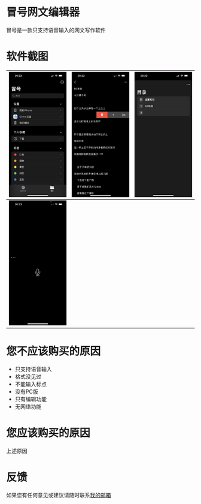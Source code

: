 # 冒号网文编辑器

冒号是一款只支持语音输入的网文写作软件

# 软件截图

![iCloud云存储](IMG_2436.PNG) | ![编辑界面](IMG_2438.PNG) | ![目录](IMG_2437.PNG)
--- | --- | ---
![实时录音输入](IMG_2439.PNG) | |

# 您不应该购买的原因

* 只支持语音输入
* 格式没见过
* 不能输入标点
* 没有PC版
* 只有编辑功能
* 无网络功能

# 您应该购买的原因

上述原因

# 反馈

如果您有任何意见或建议请随时联系[我的邮箱](mail:pop2ones@icloud.com)

